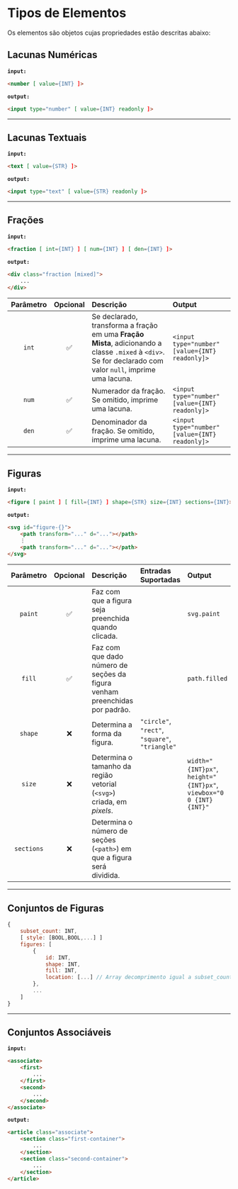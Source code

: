 # Tipos de Elementos

Os elementos são objetos cujas propriedades estão descritas abaixo:

## Lacunas Numéricas

**``input:``**

```html
<number [ value={INT} ]>
```

**``output:``**

```html
<input type="number" [ value={INT} readonly ]>
```

---

## Lacunas Textuais

**``input:``**

```html
<text [ value={STR} ]>
```

**``output:``**

```html
<input type="text" [ value={STR} readonly ]>
```

---

## Frações

**``input:``**

```html
<fraction [ int={INT} ] [ num={INT} ] [ den={INT} ]>
```

**``output:``**

```html
<div class="fraction [mixed]">
    ...
</div>
```

| Parâmetro | Opcional | Descrição | Output |
| :---: | :---: | :--- | :--- |
| ``int`` | ✅ | Se declarado, transforma a fração em uma **Fração Mista**, adicionando a classe ``.mixed`` à ``<div>``. Se for declarado com valor ``null``, imprime uma lacuna. | ``<input type="number" [value={INT} readonly]>`` |
| ``num`` | ✅ | Numerador da fração. Se omitido, imprime uma lacuna. | ``<input type="number" [value={INT} readonly]>`` |
| ``den`` | ✅ | Denominador da fração. Se omitido, imprime uma lacuna. | ``<input type="number" [value={INT} readonly]>`` |

---

## Figuras

**``input:``**

```html
<figure [ paint ] [ fill={INT} ] shape={STR} size={INT} sections={INT}>
```

**``output:``**
```html
<svg id="figure-{}">
    <path transform="..." d="..."></path>
    ⋮
    <path transform="..." d="..."></path>
</svg>
```

| Parâmetro | Opcional | Descrição | Entradas Suportadas | Output |
| :---: | :---: | :--- | :--- | :--- |
| ``paint`` | ✅ | Faz com que a figura seja preenchida quando clicada. || ``svg.paint`` |
| ``fill`` | ✅ | Faz com que dado número de seções da figura venham preenchidas por padrão.|| ``path.filled`` |
| ``shape`` | ❌ | Determina a forma da figura. | ``"circle"``, ``"rect"``, ``"square"``, ``"triangle"`` |
| ``size`` | ❌ | Determina o tamanho da região vetorial (``<svg>``) criada, em *pixels*. || ``width="{INT}px"``, ``height="{INT}px"``, ``viewbox="0 0 {INT} {INT}"`` |
| ``sections`` | ❌ | Determina o número de seções (``<path>``) em que a figura será dividida. |

---

## Conjuntos de Figuras

```js
{
    subset_count: INT,
    [ style: [BOOL,BOOL,...] ]
    figures: [
        {
            id: INT,
            shape: INT,
            fill: INT,
            location: [...] // Array decomprimento igual a subset_count + 1
        },
        ...
    ]
}
```

---

## Conjuntos Associáveis

**``input:``**

```html
<associate>
    <first>
        ...
    </first>
    <second>
        ...
    </second>
</associate>
```

**``output:``**

```html
<article class="associate">
    <section class="first-container">
        ...
    </section>
    <section class="second-container">
        ...
    </section>
</article>
```